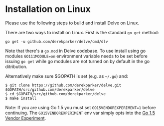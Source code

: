 # Installation on Linux

Please use the following steps to build and install Delve on Linux.

There are two ways to install on Linux. First is the standard `go get` method:
```
go get -u github.com/derekparker/delve/cmd/dlv
```
Note that there's a `go.mod` in Delve codebase. To use install using go modules `GO111MODULE=on` environment variable needs to be set before issuing `go get` while go modules are not turned on by default in the go ditribution.

Alternatively make sure $GOPATH is set (e.g. as `~/.go`) and:

```
$ git clone https://github.com/derekparker/delve.git $GOPATH/src/github.com/derekparker/delve
$ cd $GOPATH/src/github.com/derekparker/delve
$ make install
```

Note: If you are using Go 1.5 you must set `GO15VENDOREXPERIMENT=1` before continuing. The `GO15VENDOREXPERIMENT` env var simply opts into the [Go 1.5 Vendor Experiment](https://docs.google.com/document/d/1Bz5-UB7g2uPBdOx-rw5t9MxJwkfpx90cqG9AFL0JAYo/).
